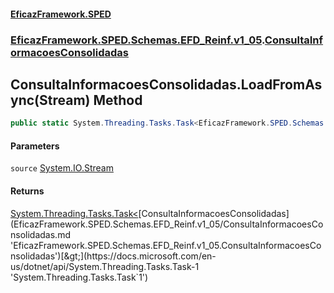 #### [EficazFramework.SPED](EficazFrameworkSPED.md 'EficazFramework SPED')
### [EficazFramework.SPED.Schemas.EFD_Reinf.v1_05](EficazFramework.SPED.Schemas.EFD_Reinf.v1_05.md 'EficazFramework.SPED.Schemas.EFD_Reinf.v1_05').[ConsultaInformacoesConsolidadas](EficazFramework.SPED.Schemas.EFD_Reinf.v1_05/ConsultaInformacoesConsolidadas.md 'EficazFramework.SPED.Schemas.EFD_Reinf.v1_05.ConsultaInformacoesConsolidadas')

## ConsultaInformacoesConsolidadas.LoadFromAsync(Stream) Method

```csharp
public static System.Threading.Tasks.Task<EficazFramework.SPED.Schemas.EFD_Reinf.v1_05.ConsultaInformacoesConsolidadas> LoadFromAsync(System.IO.Stream source);
```
#### Parameters

<a name='EficazFramework.SPED.Schemas.EFD_Reinf.v1_05.ConsultaInformacoesConsolidadas.LoadFromAsync(System.IO.Stream).source'></a>

`source` [System.IO.Stream](https://docs.microsoft.com/en-us/dotnet/api/System.IO.Stream 'System.IO.Stream')

#### Returns
[System.Threading.Tasks.Task&lt;](https://docs.microsoft.com/en-us/dotnet/api/System.Threading.Tasks.Task-1 'System.Threading.Tasks.Task`1')[ConsultaInformacoesConsolidadas](EficazFramework.SPED.Schemas.EFD_Reinf.v1_05/ConsultaInformacoesConsolidadas.md 'EficazFramework.SPED.Schemas.EFD_Reinf.v1_05.ConsultaInformacoesConsolidadas')[&gt;](https://docs.microsoft.com/en-us/dotnet/api/System.Threading.Tasks.Task-1 'System.Threading.Tasks.Task`1')